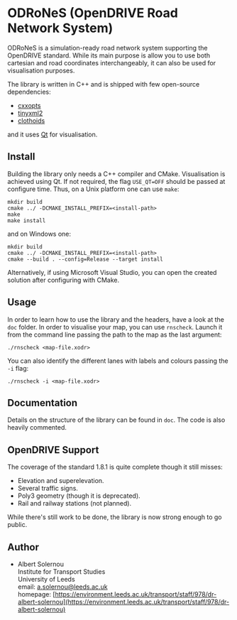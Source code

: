 ODRoNeS (OpenDRIVE Road Network System)
=======================================
ODRoNeS is a simulation-ready road network system supporting the OpenDRIVE standard.
 While its main purpose is allow you to use both cartesian and road coordinates interchangeably,
 it can also be used for visualisation purposes.


The library is written in C++ and is shipped with few open-source dependencies: 

 - [cxxopts](https://github.com/jarro2783/cxxopts)
 - [tinyxml2](https://github.com/leethomason/tinyxml2)
 - [clothoids](https://github.com/ebertolazzi/Clothoids)

and it uses [Qt](https://www.qt.io) for visualisation. 


Install
-------
Building the library only needs a C++ compiler and CMake. 
 Visualisation is achieved using Qt. If not required, the flag ` USE_QT=OFF ` should be passed
 at configure time.
Thus, on a Unix platform one can use `make`:

    mkdir build 
    cmake ../ -DCMAKE_INSTALL_PREFIX=<install-path>
    make
    make install 

and on Windows one: 
 
    mkdir build 
    cmake ../ -DCMAKE_INSTALL_PREFIX=<install-path>
    cmake --build . --config=Release --target install

Alternatively, if using Microsoft Visual Studio, you can open the created solution after configuring with CMake.


Usage
-----
In order to learn how to use the library and the headers, have a look at the `doc` folder. 
 In order to visualise your map, you can use `rnscheck`. 
 Launch it from the command line passing the path to the map as the last argument:

    ./rnscheck <map-file.xodr>

You can also identify the different lanes with labels and colours passing the `-i` flag:

    ./rnscheck -i <map-file.xodr>




Documentation
-------------
Details on the structure of the library can be found in ` doc `. 
 The code is also heavily commented.


OpenDRIVE Support
-----------------
The coverage of the standard 1.8.1 is quite complete though it still misses:

 * Elevation and superelevation.
 * Several traffic signs.
 * Poly3 geometry (though it is deprecated).
 * Rail and railway stations (not planned).   

While there's still work to be done, the library is now strong enough to go public. 


Author
------
 * Albert Solernou  
   Institute for Transport Studies  
   University of Leeds   
   email: a.solernou@leeds.ac.uk  
   homepage: [https://environment.leeds.ac.uk/transport/staff/978/dr-albert-solernou](https://environment.leeds.ac.uk/transport/staff/978/dr-albert-solernou)

